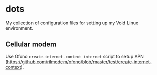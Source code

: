 # dots

My collection of configuration files for setting up my Void Linux environment.

## Cellular modem

Use Ofono `create-internet-context internet` script to setup APN
(https://github.com/rilmodem/ofono/blob/master/test/create-internet-context).
